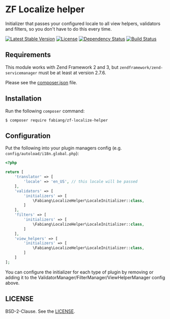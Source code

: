 # ZF Localize helper

Initializer that passes your configured locale to all view helpers, validators
and filters, so you don't have to do this every time.

[![Latest Stable Version](https://poser.pugx.org/fabiang/zf-localize-helper/version)](https://packagist.org/packages/fabiang/zf-localize-helper)
[![License](https://poser.pugx.org/fabiang/zf-localize-helper/license)](https://packagist.org/packages/fabiang/zf-localize-helper)
[![Dependency Status](https://gemnasium.com/badges/github.com/fabiang/zf-localize-helper.svg)](https://gemnasium.com/github.com/fabiang/zf-localize-helper)
[![Build Status](https://travis-ci.org/fabiang/zf-localize-helper.svg?branch=master)](https://travis-ci.org/fabiang/zf-localize-helper)

## Requirements

This module works with Zend Framework 2 and 3, but
`zendframework/zend-servicemanager` must be at least at version 2.7.6.

Please see the [composer.json](composer.json) file.

## Installation

Run the following `composer` command:

```console
$ composer require fabiang/zf-localize-helper
```

## Configuration

Put the following into your plugin managers config (e.g. `config/autoload/i18n.global.php`):

```php
<?php

return [
    'translator' => [
        'locale' => 'en_US', // this locale will be passed
    ],
    'validators' => [
        'initializers' => [
            \Fabiang\LocalizeHelper\LocaleInitializer::class,
        ]
    ],
    'filters' => [
        'initializers' => [
            \Fabiang\LocalizeHelper\LocaleInitializer::class,
        ]
    ],
    'view_helpers' => [
        'initializers' => [
            \Fabiang\LocalizeHelper\LocaleInitializer::class,
        ]
    ]
];

```

You can configure the initializer for each type of plugin by removing or adding
it to the ValidatorManager/FilterManager/ViewHelperManager config above.


## LICENSE

BSD-2-Clause. See the [LICENSE](LICENSE.md).
